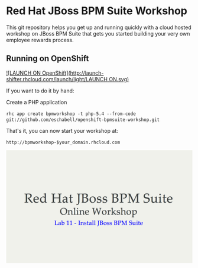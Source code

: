 Red Hat JBoss BPM Suite Workshop
================================
This git repository helps you get up and running quickly with a 
cloud hosted workshop on JBoss BPM Suite that gets you
started building your very own employee rewards process.

Running on OpenShift
--------------------

[![LAUNCH ON OpenShift](http://launch-shifter.rhcloud.com/launch/light/LAUNCH
ON.svg)](https://openshift.redhat.com/app/console/application_type/custom?&cartridges[]=php-5.4&initial_git_url=https://github.com/eschabell/openshift-bpmsuite-workshop.git&name=bpmworkshop)


If you want to do it by hand:

Create a PHP application

    rhc app create bpmworkshop -t php-5.4 --from-code git://github.com/eschabell/openshift-bpmsuite-workshop.git

That's it, you can now start your workshop at:

    http://bpmworkshop-$your_domain.rhcloud.com

![Rewards Workshop](https://raw.githubusercontent.com/eschabell/openshift-bpmsuite-workshop/master/php/cover.png)

